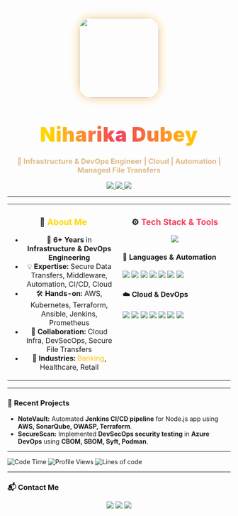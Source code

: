 <!-- Profile GIF and Kicker: Center, Brighter Accent Glow -->
<div align="center">
  <img src="https://media.giphy.com/media/RbDKaczqWovIugyJmW/giphy.gif" width="180" style="border-radius:28px;box-shadow:0 0 24px #fbca1f66,0 2px 16px #f43f5e33;" />
</div>

<br/>

<h1 align="center">
  <span style="background:linear-gradient(90deg,#FFD700 5%,#F43F5E 50%,#FFC107 95%);
              -webkit-background-clip:text;background-clip:text;color:transparent;
              font-weight:900;font-size:2.8rem;letter-spacing:0.02em;">
    Niharika Dubey
  </span>
</h1>
<h3 align="center" style="color:#deb887;">
  🚀 Infrastructure & DevOps Engineer | Cloud | Automation | Managed File Transfers
</h3>

<p align="center">
  <a href="https://www.linkedin.com/in/nihharikadubey">
    <img src="https://img.shields.io/badge/LinkedIn-nihharikadubey-ffb300?style=for-the-badge&logo=linkedin&logoColor=white">
  </a>
  <a href="https://github.com/nihharikadubey">
    <img src="https://img.shields.io/badge/GitHub-nihharikadubey-7b42bc?style=for-the-badge&logo=github&logoColor=white">
  </a>
  <a href="mailto:niharika859@gmail.com">
    <img src="https://img.shields.io/badge/Email-niharika859@gmail.com-f43f5e?style=for-the-badge&logo=gmail&logoColor=white">
  </a>
</p>

---

<table align="center">
<tr>
<td align="center" valign="top" width="50%">
  
### 🎯 <span style="color:#FFD700;">About Me</span>
<ul>
  <li>🚀 <b>6+ Years</b> in <b>Infrastructure & DevOps Engineering</b></li>
  <li>💡 <b>Expertise:</b> Secure Data Transfers, Middleware, Automation, CI/CD, Cloud</li>
  <li>🛠️ <b>Hands-on:</b> AWS, Kubernetes, Terraform, Ansible, Jenkins, Prometheus</li>
  <li>🤝 <b>Collaboration:</b> Cloud Infra, DevSecOps, Secure File Transfers</li>
  <li>💼 <b>Industries:</b> <span style="color:#ffc107">Banking</span>, Healthcare, Retail</li>
</ul>
</td>
<td align="center" valign="top" width="50%">    

### ⚙️ <span style="color:#F43F5E;">Tech Stack & Tools</span><br>
<img src="https://skillicons.dev/icons?i=linux,docker,kubernetes,terraform,aws,azure,bash,jenkins,githubactions,prometheus,grafana,postgres,mysql,vscode" /><br/>

<div align="left">

#### 🔧 Languages & Automation
<img src="https://img.shields.io/badge/Shell-FFD700?style=flat-square&logo=gnu-bash&logoColor=white"/>
<img src="https://img.shields.io/badge/Linux-FCC624?style=flat-square&logo=linux&logoColor=black"/>
<img src="https://img.shields.io/badge/Bash-4EAA25?style=flat-square&logo=gnu-bash&logoColor=white"/>
<img src="https://img.shields.io/badge/SQL-4479A1?style=flat-square&logo=postgresql&logoColor=white"/>
<img src="https://img.shields.io/badge/Java-ED8B00?style=flat-square&logo=java&logoColor=white"/>
<img src="https://img.shields.io/badge/Terraform-7B42BC?style=flat-square&logo=terraform&logoColor=white"/>
<img src="https://img.shields.io/badge/Ansible-ee0000?style=flat-square&logo=ansible&logoColor=white"/>
<br/>

#### ☁️ Cloud & DevOps<br/>
<img src="https://img.shields.io/badge/AWS-232F3E?style=flat-square&logo=amazon-aws&logoColor=white"/>
<img src="https://img.shields.io/badge/Azure-0078D4?style=flat-square&logo=microsoft-azure&logoColor=white"/>
<img src="https://img.shields.io/badge/Docker-2496ED?style=flat-square&logo=docker&logoColor=white"/>
<img src="https://img.shields.io/badge/Kubernetes-326CE5?style=flat-square&logo=kubernetes&logoColor=white"/>
<img src="https://img.shields.io/badge/Jenkins-D24939?style=flat-square&logo=jenkins&logoColor=white"/>
<img src="https://img.shields.io/badge/Prometheus-E6522C?style=flat-square&logo=prometheus&logoColor=white"/>
<img src="https://img.shields.io/badge/Grafana-F46800?style=flat-square&logo=grafana&logoColor=white"/>
</div>
</td>
</tr>
</table>

---

### 🌱 **Recent Projects**
- **NoteVault:** Automated **Jenkins CI/CD pipeline** for Node.js app using **AWS, SonarQube, OWASP, Terraform**.
- **SecureScan:** Implemented **DevSecOps security testing** in **Azure DevOps** using **CBOM, SBOM, Syft, Podman**.

---

<!--START_SECTION:waka-->
![Code Time](http://img.shields.io/badge/Code%20Time-0%20secs-ffc107)
![Profile Views](http://img.shields.io/badge/Profile%20Views-8-f43f5e)
![Lines of code](https://img.shields.io/badge/From%20Hello%20World%20I%27ve%20Written-87.8k%20lines%20of%20code-fbbf24)
<!--END_SECTION:waka-->

---

### 📬 **Contact Me**
<p align="center">
<a href="https://www.linkedin.com/in/nihharikadubey"><img src="https://img.shields.io/badge/LinkedIn-nihharikadubey-ffb300?style=flat-square&logo=linkedin"></a>
<a href="https://github.com/nihharikadubey"><img src="https://img.shields.io/badge/GitHub-nihharikadubey-7b42bc?style=flat-square&logo=github"></a>
<a href="mailto:niharika859@gmail.com"><img src="https://img.shields.io/badge/Email-niharika859@gmail.com-f43f5e?style=flat-square&logo=gmail"></a>
</p>

